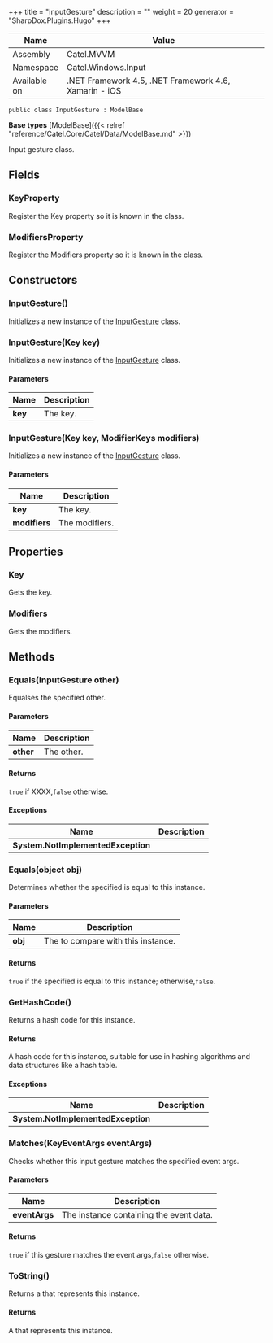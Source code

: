 

+++
title = "InputGesture" 
description = ""
weight = 20
generator = "SharpDox.Plugins.Hugo"
+++

Name|Value
---|---
Assembly|Catel.MVVM
Namespace|Catel.Windows.Input
Available on|.NET Framework 4.5, .NET Framework 4.6, Xamarin - iOS

```
public class InputGesture : ModelBase
```

**Base types**
[ModelBase]({{&lt; relref "reference/Catel.Core/Catel/Data/ModelBase.md" &gt;}})

Input gesture class.

## Fields

### KeyProperty

Register the Key property so it is known in the class.

### ModifiersProperty

Register the Modifiers property so it is known in the class.

## Constructors

### InputGesture()

Initializes a new instance of the [InputGesture](#) class.

### InputGesture(Key key)

Initializes a new instance of the [InputGesture](#) class.

#### Parameters

Name|Description
---|---
**key**|The key.

### InputGesture(Key key, ModifierKeys modifiers)

Initializes a new instance of the [InputGesture](#) class.

#### Parameters

Name|Description
---|---
**key**|The key.
**modifiers**|The modifiers.

## Properties

### Key

Gets the key.

### Modifiers

Gets the modifiers.

## Methods

### Equals(InputGesture other)

Equalses the specified other.

#### Parameters

Name|Description
---|---
**other**|The other.

#### Returns

`true` if XXXX,`false` otherwise.

#### Exceptions

Name|Description
---|---
**System.NotImplementedException**|

### Equals(object obj)

Determines whether the specified is equal to this instance.

#### Parameters

Name|Description
---|---
**obj**|The to compare with this instance.

#### Returns

`true` if the specified is equal to this instance; otherwise,`false`.

### GetHashCode()

Returns a hash code for this instance.

#### Returns

A hash code for this instance, suitable for use in hashing algorithms and data structures like a hash table.

#### Exceptions

Name|Description
---|---
**System.NotImplementedException**|

### Matches(KeyEventArgs eventArgs)

Checks whether this input gesture matches the specified event args.

#### Parameters

Name|Description
---|---
**eventArgs**|The instance containing the event data.

#### Returns

`true` if this gesture matches the event args,`false` otherwise.

### ToString()

Returns a that represents this instance.

#### Returns

A that represents this instance.

